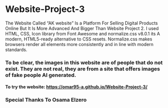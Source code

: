 # Website-Project-3
The Website Called “AK website” Is a Platform For Selling Digital Products Online But It Is More Advanced And Bigger Than Website Project 2. I used HTML, CSS, Icon library from Font Awesome and normalize.css v8.0.1 its A modern, HTML5-ready alternative to CSS resets. Normalize.css makes browsers render all elements more consistently and in line with modern standards.
### To be clear, the images in this website are of people that do not exist. They are not real, they are from a site that offers images of fake people AI generated.

#### To try the website: https://omar95-a.github.io/Website-Project-3/


### Special Thanks To Osama Elzero
